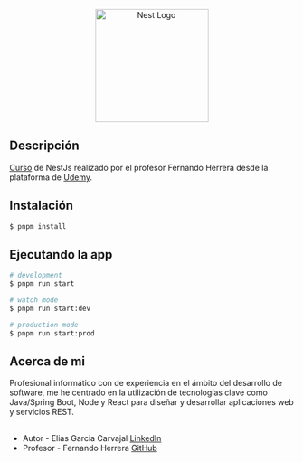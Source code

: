 <p align="center">
  <a href="http://nestjs.com/" target="blank"><img src="https://nestjs.com/img/logo-small.svg" width="200" alt="Nest Logo" /></a>
</p>

## Descripción

[Curso](https://www.udemy.com/course/nest-framework/) de NestJs realizado por el profesor Fernando Herrera desde la plataforma de [Udemy](https://www.udemy.com).

## Instalación

```bash
$ pnpm install
```

## Ejecutando la app

```bash
# development
$ pnpm run start

# watch mode
$ pnpm run start:dev

# production mode
$ pnpm run start:prod
```

## Acerca de mi

Profesional informático con de experiencia en el ámbito del desarrollo de software, me he centrado en la utilización de tecnologías clave como Java/Spring Boot, Node y React para diseñar y desarrollar aplicaciones web y servicios REST.

##

- Autor - Elias Garcia Carvajal [LinkedIn](https://linkedin.com/in/elias-garcia-carvajal-02334384)
- Profesor - Fernando Herrera [GitHub](https://github.com/Klerith)

